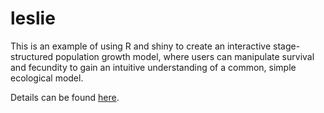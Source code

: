 leslie
======

This is an example of using R and shiny to create an interactive stage-structured population growth
model, where users can manipulate survival and fecundity to gain an intuitive understanding of a common, 
simple ecological model. 

Details can be found [here](http://mbjoseph.github.io/blog/2013/02/16/leslie/).

